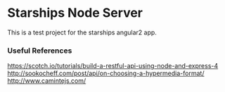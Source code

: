 # Starships Node Server

This is a test project for the starships angular2 app.


### Useful References
https://scotch.io/tutorials/build-a-restful-api-using-node-and-express-4
http://sookocheff.com/post/api/on-choosing-a-hypermedia-format/
http://www.camintejs.com/